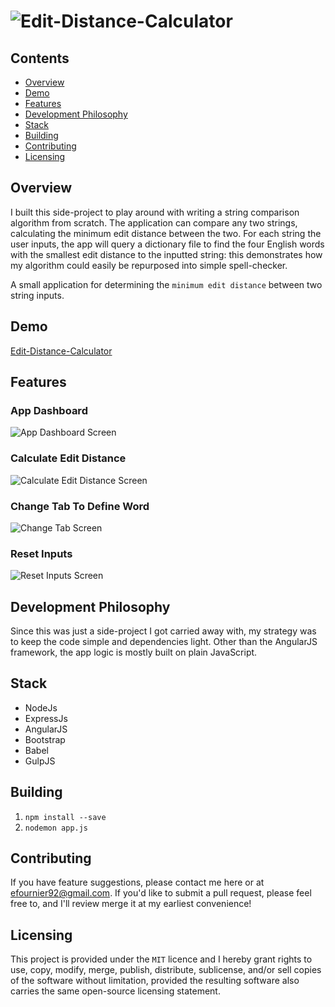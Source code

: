 # ![Edit-Distance-Calculator](https://raw.githubusercontent.com/efournier92/edit-distance-calculator/master/public/img/logo/edit-distance-calculator_Logo.png)

## Contents
- [Overview](#overview)
- [Demo](#demo)
- [Features](#features)
- [Development Philosophy](#development-philosophy)
- [Stack](#stack)
- [Building](#building)
- [Contributing](#contributing)
- [Licensing](#licensing)

## Overview
I built this side-project to play around with writing a string comparison algorithm from scratch. The application can compare any two strings, calculating the minimum edit distance between the two. For each string the user inputs, the app will query a dictionary file to find the four English words with the smallest edit distance to the inputted string: this demonstrates how my algorithm could easily be repurposed into simple spell-checker.

A small application for determining the `minimum edit distance` between two string inputs.

## Demo
[Edit-Distance-Calculator](http://edit-distance-calculator.herokuapp.com/#/)

## Features

### App Dashboard
![App Dashboard Screen](https://github.com/efournier92/edit-distance-calculator/blob/master/public/img/screenshots/App_Dashboard.png?raw=true)

### Calculate Edit Distance
![Calculate Edit Distance Screen](https://github.com/efournier92/edit-distance-calculator/blob/master/public/img/screenshots/Calculate_Edit_Distance.png?raw=true)

### Change Tab To Define Word
![Change Tab Screen](https://github.com/efournier92/edit-distance-calculator/blob/master/public/img/screenshots/Change_Tab.png?raw=true)

### Reset Inputs
![Reset Inputs Screen](https://github.com/efournier92/edit-distance-calculator/blob/master/public/img/screenshots/Reset_Inputs.png?raw=true)

## Development Philosophy
Since this was just a side-project I got carried away with, my strategy was to keep the code simple and dependencies light. Other than the AngularJS framework, the app logic is mostly built on plain JavaScript.

## Stack
- NodeJs
- ExpressJs
- AngularJS
- Bootstrap
- Babel
- GulpJS

## Building
1. `npm install --save`
2. `nodemon app.js`

## Contributing
If you have feature suggestions, please contact me here or at efournier92@gmail.com. If you'd like to submit a pull request, please feel free to, and I'll review merge it at my earliest convenience!

## Licensing
This project is provided under the `MIT` licence and I hereby grant rights to use, copy, modify, merge, publish, distribute, sublicense, and/or sell copies of the software without limitation, provided the resulting software also carries the same open-source licensing statement.

